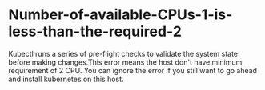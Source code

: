 # Number-of-available-CPUs-1-is-less-than-the-required-2
Kubectl runs a series of pre-flight checks to validate the system state before making changes.This error means the host don't have minimum requirement of 2 CPU. You can ignore the error if you still want to go ahead and install kubernetes on this host.
